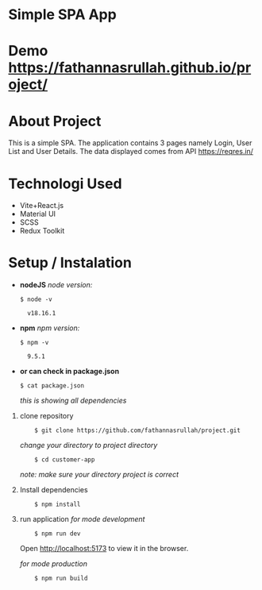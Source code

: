 # Simple SPA App

# Demo https://fathannasrullah.github.io/project/

# About Project 
This is a simple SPA. The application contains 3 pages namely Login, User List and User Details. The data displayed comes from API https://reqres.in/

# Technologi Used 
* Vite+React.js 
* Material UI
* SCSS
* Redux Toolkit

# Setup / Instalation

- **nodeJS**
    *node version:*

    ```
    $ node -v
    
      v18.16.1
    ```

- **npm**
    *npm version:*
    ```
    $ npm -v
    
      9.5.1
    ```

- **or can check in package.json**
    ```
    $ cat package.json
    ```
    *this is showing all dependencies*


1. clone repository
    ```
        $ git clone https://github.com/fathannasrullah/project.git
    ```
    *change your directory to project directory*
    ```
        $ cd customer-app
    ```
    *note: make sure your directory project is correct*
2. Install dependencies
    ```
        $ npm install
    ```
4. run application
    *for mode development*
    
    ```
        $ npm run dev
    ```

    Open [http://localhost:5173](http://localhost:5173) to view it in the browser.

    
    *for mode production*
    ```
        $ npm run build
    ```
